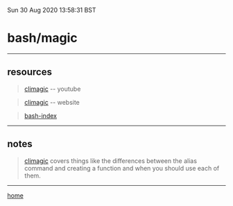 Sun 30 Aug 2020 13:58:31 BST

# bash/magic

_____


## resources

> [climagic](https://www.youtube.com/user/climagic) -- youtube

> [climagic](http://climagic.org/) -- website

> [bash-index](/home/pi/Documents/notesystem/bash-index.md)

___

## notes

> [climagic](https://www.youtube.com/watch?v=GaAfhO1kpUk) covers things like the differences between the alias command and creating a function and when you should use each of them.
___

[home](/home/pi/Documents/notesystem/home.md) 

